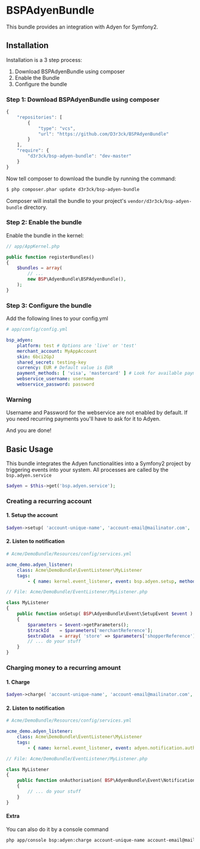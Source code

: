 # BSPAdyenBundle

This bundle provides an integration with Adyen for Symfony2. 

## Installation

Installation is a 3 step process:

1. Download BSPAdyenBundle using composer
2. Enable the Bundle
3. Configure the bundle

### Step 1: Download BSPAdyenBundle using composer

``` js
{
	"repositories": [
        {
            "type": "vcs",
            "url": "https://github.com/D3r3ck/BSPAdyenBundle"
        }
    ],
    "require": {
        "d3r3ck/bsp-adyen-bundle": "dev-master"
    }
}
```

Now tell composer to download the bundle by running the command:

``` bash
$ php composer.phar update d3r3ck/bsp-adyen-bundle
```

Composer will install the bundle to your project's `vendor/d3r3ck/bsp-adyen-bundle` directory.

### Step 2: Enable the bundle

Enable the bundle in the kernel:

``` php
// app/AppKernel.php

public function registerBundles()
{
    $bundles = array(
        // ...
        new BSP\AdyenBundle\BSPAdyenBundle(),
    );
}
```

### Step 3: Configure the bundle

Add the following lines to your config.yml

``` yaml
# app/config/config.yml

bsp_adyen:
    platform: test # Options are 'live' or 'test'
    merchant_account: MyAppAccount
    skin: 6bci2GpJ
    shared_secret: testing-key
    currency: EUR # Default value is EUR
	payment_methods: [ 'visa', 'mastercard' ] # Look for available payment methods in the Adyen documentation
    webservice_username: username
    webservice_password: password
```

### Warning

Username and Password for the webservice are not enabled by default. 
If you need recurring payments you'll have to ask for it to Adyen.

And you are done!

## Basic Usage

This bundle integrates the Adyen functionalities into a Symfony2 project by triggering events into your system. All processes are called by the `bsp.adyen.service`

``` php
$adyen = $this->get('bsp.adyen.service');
```

### Creating a recurring account

#### 1. Setup the account

``` php
$adyen->setup( 'account-unique-name', 'account-email@mailinator.com', '100', 'EUR', 'http://localhost/myReturnUrl' );
```

#### 2. Listen to notification

``` yaml
# Acme/DemoBundle/Resources/config/services.yml

acme_demo.adyen_listener:
    class: Acme\DemoBundle\EventListener\MyListener
    tags:
        - { name: kernel.event_listener, event: bsp.adyen.setup, method: onSetup }
```

``` php
// File: Acme/DemoBundle/EventListener/MyListener.php

class MyListener
{
    public function onSetup( BSP\AdyenBundle\Event\SetupEvent $event )
    {
        $parameters = $event->getParameters();
        $trackId    = $parameters['merchantReference'];
        $extraData  = array( 'store' => $parameters['shopperReference'] );
        // ... do your stuff
    }
}
```

### Charging money to a recurring amount

#### 1. Charge

``` php
$adyen->charge( 'account-unique-name', 'account-email@mailinator.com', '2500', 'EUR' ); // returns true or false
```

#### 2. Listen to notification

``` yaml
# Acme/DemoBundle/Resources/config/services.yml

acme_demo.adyen_listener:
    class: Acme\DemoBundle\EventListener\MyListener
    tags:
        - { name: kernel.event_listener, event: adyen.notification.authorisation, method: onAuthorisation }
```

``` php
// File: Acme/DemoBundle/EventListener/MyListener.php

class MyListener
{
    public function onAuthorisation( BSP\AdyenBundle\Event\NotificationEvent $event )
    {
        // ... do your stuff
    }
}
```

#### Extra

You can also do it by a console command

``` bash
php app/console bsp:adyen:charge account-unique-name account-email@mailinator.com 2500 EUR
```

